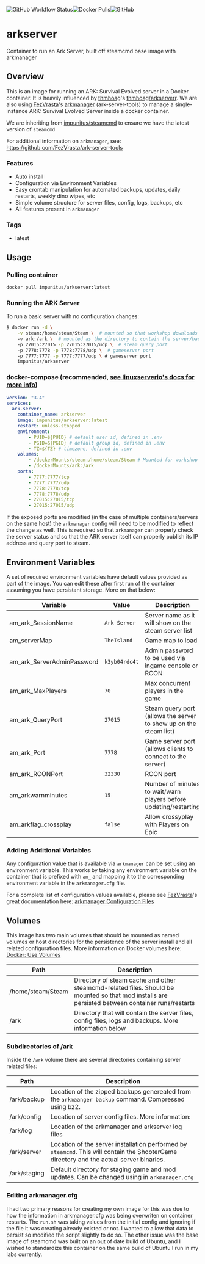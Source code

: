![GitHub Workflow Status](https://img.shields.io/github/workflow/status/impunitus/arkserver/dockerhubci)![Docker Pulls](https://img.shields.io/docker/pulls/impunitus/arkserver)![GitHub](https://img.shields.io/github/license/impunitus/arkserver)

# arkserver
Container to run an Ark Server, built off steamcmd base image with arkmanager

## Overview

This is an image for running an ARK: Survival Evolved server in a Docker container. It is heavily influenced by [thmhoag](https://github.com/thmhoag)'s [thmhoag/arkserverr](https://github.com/thmhoag/arkserver). We are also using [FezVrasta](https://github.com/FezVrasta)'s [arkmanager](https://github.com/FezVrasta/ark-server-tools) (ark-server-tools) to manage a single-instance ARK: Survival Evolved Server inside a docker container.

We are inheriting from [impunitus/steamcmd](https://github.com/impunitus/steamcmd) to ensure we have the latest version of `steamcmd`

For additional information on `arkmanager`, see: https://github.com/FezVrasta/ark-server-tools

### Features
* Auto install
* Configuration via Environment Variables
* Easy crontab manipulation for automated backups, updates, daily restarts, weekly dino wipes, etc
* Simple volume structure for server files, config, logs, backups, etc
* All features present in `arkmanager` 

### Tags
* latest

## Usage

### Pulling container
```bash
docker pull impunitus/arkserver:latest
```

### Running the ARK Server
To run a basic server with no configuration changes:
```bash
$ docker run -d \
    -v steam:/home/steam/Steam \  # mounted so that workshop downloads are persisted
    -v ark:/ark \  # mounted as the directory to contain the server/backup/log/config files
    -p 27015:27015 -p 27015:27015/udp \  # steam query port
    -p 7778:7778 -p 7778:7778/udp \  # gameserver port
    -p 7777:7777 -p 7777:7777/udp \ # gameserver port
    impunitus/arkserver
```

### docker-compose (recommended, [see linuxserverio's docs for more info](https://docs.linuxserver.io/general/docker-compose))
```yaml
version: "3.4"
services:
  ark-server:
    container_name: arkserver
    image: impunitus/arkserver:latest
    restart: unless-stopped
    environment:
        - PUID=${PUID} # default user id, defined in .env
        - PGID=${PGID} # default group id, defined in .env
        - TZ=${TZ} # timezone, defined in .env
    volumes:
        - /dockerMounts/steam:/home/steam/Steam # Mounted for workshop and mod persistance
        - /dockerMounts/ark:/ark
    ports:
        - 7777:7777/tcp
        - 7777:7777/udp
        - 7778:7778/tcp
        - 7778:7778/udp
        - 27015:27015/tcp
        - 27015:27015/udp
```

If the exposed ports are modified (in the case of multiple containers/servers on the same host) the `arkmanager` config will need to be modified to reflect the change as well. This is required so that `arkmanager` can properly check the server status and so that the ARK server itself can properly publish its IP address and query port to steam.

## Environment Variables

A set of required environment variables have default values provided as part of the image. You can edit these after first run of the container assuming you have persistant storage. More on that below:

| Variable | Value | Description |
| - | - | - |
| am_ark_SessionName | `Ark Server` | Server name as it will show on the steam server list |
| am_serverMap | `TheIsland` | Game map to load |
| am_ark_ServerAdminPassword | `k3yb04rdc4t` | Admin password to be used via ingame console or RCON |
| am_ark_MaxPlayers | `70` | Max concurrent players in the game |
| am_ark_QueryPort | `27015` | Steam query port (allows the server to show up on the steam list) |
| am_ark_Port | `7778` | Game server port (allows clients to connect to the server) |
| am_ark_RCONPort | `32330` | RCON port |
| am_arkwarnminutes | `15` | Number of minutes to wait/warn players before updating/restarting |
| am_arkflag_crossplay | `false` | Allow crossyplay with Players on Epic |

### Adding Additional Variables

Any configuration value that is available via `arkmanager` can be set using an environment variable. This works by taking any environment variable on the container that is prefixed with `am_` and mapping it to the corresponding environment variable in the `arkmanager.cfg` file. 

For a complete list of configuration values available, please see [FezVrasta](https://github.com/FezVrasta)'s great documentation here: [arkmanager Configuration Files](https://github.com/FezVrasta/ark-server-tools#configuration-files)

## Volumes

This image has two main volumes that should be mounted as named volumes or host directories for the persistence of the server install and all related configuration files. More information on Docker volumes here: [Docker: Use Volumes](https://docs.docker.com/storage/volumes/)

| Path | Description |
| - | - |
| /home/steam/Steam | Directory of steam cache and other steamcmd-related files. Should be mounted so that mod installs are persisted between container runs/restarts |
| /ark | Directory that will contain the server files, config files, logs and backups. More information below |

### Subdirectories of /ark

Inside the `/ark` volume there are several directories containing server related files:

| Path | Description |
| - | - |
| /ark/backup | Location of the zipped backups genereated from the `arkmaanger backup` command. Compressed using bz2. |
| /ark/config | Location of server config files. More information: |
| /ark/log | Location of the arkmanager and arkserver log files |
| /ark/server | Location of the server installation performed by `steamcmd`. This will contain the ShooterGame directory and the actual server binaries. |
| /ark/staging | Default directory for staging game and mod updates. Can be changed using in `arkmanager.cfg` |

### Editing arkmanager.cfg 
I had two primary reasons for creating my own image for this was due to how the information in arkmanager.cfg was being overwriten on container restarts. The `run.sh` was taking values from the initial config and ignoring if the file it was creating already existed or not. I wanted to allow that data to persist so modified the script slightly to do so. The other issue was the base image of steamcmd was built on an out of date build of Ubuntu, and I wished to standardize this container on the same build of Ubuntu I run in my labs currently. 
